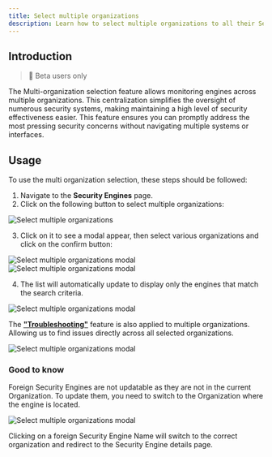 ```yaml
---
title: Select multiple organizations
description: Learn how to select multiple organizations to all their Security Engines in the CrowdSec Console
---
```


## Introduction

> 🧪 Beta users only

The Multi-organization selection feature allows monitoring engines across multiple organizations. This centralization simplifies the oversight of numerous security systems, making maintaining a high level of security effectiveness easier. This feature ensures you can promptly address the most pressing security concerns without navigating multiple systems or interfaces.

## Usage

To use the multi organization selection, these steps should be followed:

1. Navigate to the **Security Engines** page.
2. Click on the following button to select multiple organizations:

![Select multiple organizations](/img/console/security_engines/select-multiple-organizations-button.png)

3. Click on it to see a modal appear, then select various organizations and click on the confirm button:

![Select multiple organizations modal](/img/console/security_engines/select-multiple-organizations-modal-1.png)
![Select multiple organizations modal](/img/console/security_engines/select-multiple-organizations-modal-2.png)

4. The list will automatically update to display only the engines that match the search criteria.

![Select multiple organizations modal](/img/console/security_engines/select-multiple-organizations-list.png)

The [**"Troubleshooting"**](/console/security_engines/troubleshooting) feature is also applied to multiple organizations. Allowing us to find issues directly across all selected organizations.

![Select multiple organizations modal](/img/console/security_engines/select-multiple-organizations-troubleshooting.png)

### Good to know

Foreign Security Engines are not updatable as they are not in the current Organization. To update them, you need to switch to the Organization where the engine is located.

![Select multiple organizations modal](/img/console/security_engines/select-multiple-organizations-foreign-engine.png)

Clicking on a foreign Security Engine Name will switch to the correct organization and redirect to the Security Engine details page.
